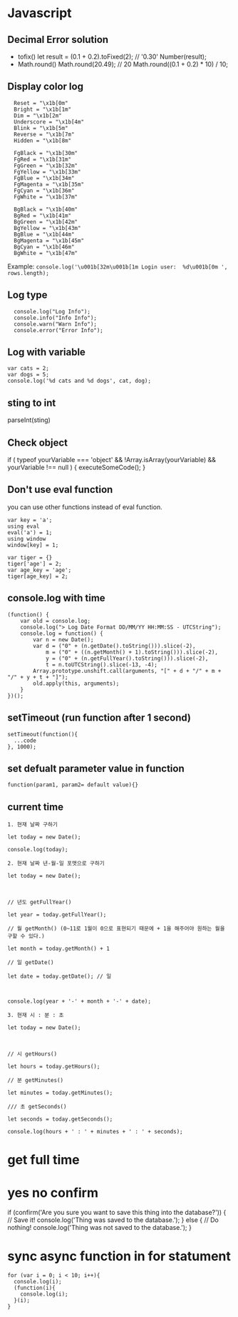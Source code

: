 # Javascript

## Decimal Error solution
  - tofix()
    let result = (0.1 + 0.2).toFixed(2); // '0.30'
    Number(result);
  - Math.round()
    Math.round(20.49); // 20 
    Math.round((0.1 + 0.2) * 10) / 10;
    
## Display color log
```
  Reset = "\x1b[0m"
  Bright = "\x1b[1m"
  Dim = "\x1b[2m"
  Underscore = "\x1b[4m"
  Blink = "\x1b[5m"
  Reverse = "\x1b[7m"
  Hidden = "\x1b[8m"

  FgBlack = "\x1b[30m"
  FgRed = "\x1b[31m"
  FgGreen = "\x1b[32m"
  FgYellow = "\x1b[33m"
  FgBlue = "\x1b[34m"
  FgMagenta = "\x1b[35m"
  FgCyan = "\x1b[36m"
  FgWhite = "\x1b[37m"

  BgBlack = "\x1b[40m"
  BgRed = "\x1b[41m"
  BgGreen = "\x1b[42m"
  BgYellow = "\x1b[43m"
  BgBlue = "\x1b[44m"
  BgMagenta = "\x1b[45m"
  BgCyan = "\x1b[46m"
  BgWhite = "\x1b[47m"
```
  Example: ```console.log('\u001b[32m\u001b[1m Login user:  %d\u001b[0m ', rows.length);```

## Log type
```
  console.log("Log Info");    
  console.info("Info Info");      
  console.warn("Warn Info");      
  console.error("Error Info");  
```

## Log with variable
```
var cats = 2;
var dogs = 5;
console.log('%d cats and %d dogs', cat, dog);
```

## sting to int
  parseInt(sting)

## Check object
  if (
    typeof yourVariable === 'object' &&
    !Array.isArray(yourVariable) &&
    yourVariable !== null
) {
    executeSomeCode();
}

## Don't use eval function

you can use other functions instead of eval function.
```
var key = 'a';
using eval
eval('a') = 1;
using window
window[key] = 1;

var tiger = {}
tiger['age'] = 2;
var age_key = 'age';
tiger[age_key] = 2;
```

## console.log with time
```
(function() {
    var old = console.log;
    console.log("> Log Date Format DD/MM/YY HH:MM:SS - UTCString");
    console.log = function() {
        var n = new Date();
        var d = ("0" + (n.getDate().toString())).slice(-2),
            m = ("0" + ((n.getMonth() + 1).toString())).slice(-2),
            y = ("0" + (n.getFullYear().toString())).slice(-2),
            t = n.toUTCString().slice(-13, -4);
        Array.prototype.unshift.call(arguments, "[" + d + "/" + m + "/" + y + t + "]");
        old.apply(this, arguments);
    }
})();
```
## setTimeout (run function after 1 second)
```
setTimeout(function(){
  ...code
}, 1000);
```
## set defualt parameter value in function
```
function(param1, param2= default value){}
```
## current time

```
1. 현재 날짜 구하기

let today = new Date();

console.log(today);

2. 현재 날짜 년-월-일 포맷으로 구하기

let today = new Date();

 

// 년도 getFullYear()

let year = today.getFullYear(); 

// 월 getMonth() (0~11로 1월이 0으로 표현되기 때문에 + 1을 해주어야 원하는 월을 구할 수 있다.)

let month = today.getMonth() + 1

// 일 getDate()

let date = today.getDate(); // 일

 

console.log(year + '-' + month + '-' + date);

3. 현재 시 : 분 : 초 

let today = new Date();

 

// 시 getHours()

let hours = today.getHours();

// 분 getMinutes()

let minutes = today.getMinutes();

/// 초 getSeconds()

let seconds = today.getSeconds();

console.log(hours + ' : ' + minutes + ' : ' + seconds);
```

# get full time


# yes no confirm

if (confirm('Are you sure you want to save this thing into the database?')) {
  // Save it!
  console.log('Thing was saved to the database.');
} else {
  // Do nothing!
  console.log('Thing was not saved to the database.');
}

# sync async function in for statument

```
for (var i = 0; i < 10; i++){
  console.log(i);
  (function(i){
    console.log(i);
  }(i);
}
```
  

